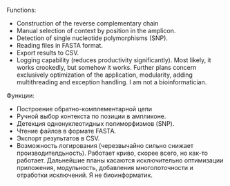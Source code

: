 Functions:
* Construction of the reverse complementary chain
* Manual selection of context by position in the amplicon.
* Detection of single nucleotide polymorphisms (SNP).
* Reading files in FASTA format.
* Export results to CSV.
* Logging capability (reduces productivity significantly).
Most likely, it works crookedly, but somehow it works. Further plans concern exclusively optimization of the application, modularity, adding multithreading and exception handling. I am not a bioinformatician.

Функции: 
* Построение обратно-комплементарной цепи
* Ручной выбор контекста по позиции в ампликоне.
* Детекция однонуклеотидных полиморфизмов (SNP).
* Чтение файлов в формате FASTA.
* Экспорт результатов в CSV.
* Возможность логирования (черезвычайно сильно снижает производителдьность).
Работает криво, скорее всего, но как-то работает. Дальнейшие планы касаются исключительно оптимизации приложения, модульность, добавления многопоточности и отработки исключений. Я не биоинформатик.
